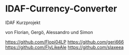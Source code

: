 # IDAF-Currency-Converter
 IDAF Kurzprojekt

 von Florian, Gergö, Alessandro und Simon
                                                             
 https://github.com/Flopi04LP
 https://github.com/geri666
 https://github.com/FlyLikeAle
 https://github.com/slaxeea
